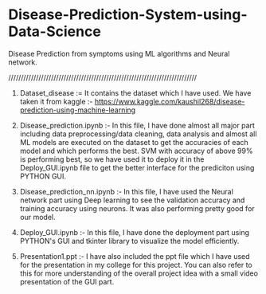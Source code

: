 # Disease-Prediction-System-using-Data-Science
Disease Prediction from symptoms using ML algorithms and Neural network.

///////////////////////////////////////////////////////////////////////////

1. Dataset_disease :=
   It contains the dataset which I have used. We have taken it from kaggle :-
   https://www.kaggle.com/kaushil268/disease-prediction-using-machine-learning

2. Disease_prediction.ipynb :-
   In this file, I have done almost all major part including data preprocessing/data cleaning, data analysis and almost all ML models are executed on the dataset to get the 
   accuracies of each model and which performs the best.
   SVM with accuracy of above 99% is performing best, so we have used it to deploy it in the Deploy_GUI.ipynb file to get the better interface for the prediciton using PYTHON GUI.

3. Disease_prediction_nn.ipynb :-
   In this file, I have used the Neural network part using Deep learning to see the validation accuracy and training accuracy using neurons. It was also performing pretty good 
   for our model.

4. Deploy_GUI.ipynb :-
   In this file, I have done the deployment part using PYTHON's GUI and tkinter library to visualize the model efficiently.

5. Presentation1.ppt :-
   I have also included the ppt file which I have used for the presentation in my college for this project. You can also refer to this for more understanding of the overall 
   project idea with a small video presentation of the GUI part.
   

